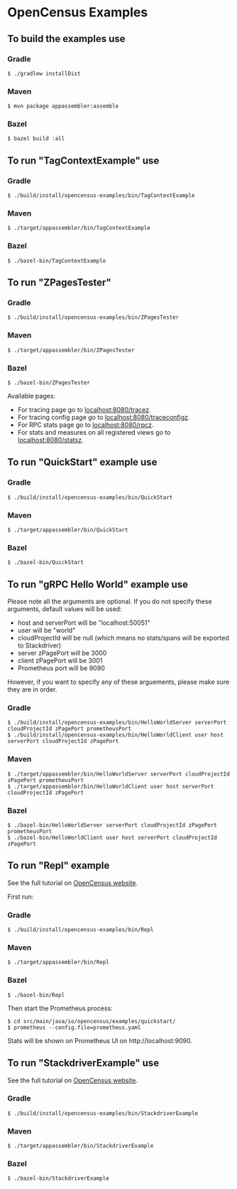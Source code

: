 # OpenCensus Examples

## To build the examples use

### Gradle
```
$ ./gradlew installDist
```

### Maven
```
$ mvn package appassembler:assemble
```

### Bazel
```
$ bazel build :all
```

## To run "TagContextExample" use

### Gradle
```
$ ./build/install/opencensus-examples/bin/TagContextExample
```

### Maven
```
$ ./target/appassembler/bin/TagContextExample
```

### Bazel
```
$ ./bazel-bin/TagContextExample
```

## To run "ZPagesTester"

### Gradle
```
$ ./build/install/opencensus-examples/bin/ZPagesTester
```

### Maven
```
$ ./target/appassembler/bin/ZPagesTester
```

### Bazel
```
$ ./bazel-bin/ZPagesTester
```

Available pages:
* For tracing page go to [localhost:8080/tracez][ZPagesTraceZLink]. 
* For tracing config page go to [localhost:8080/traceconfigz][ZPagesTraceConfigZLink].
* For RPC stats page go to [localhost:8080/rpcz][ZPagesRpcZLink].
* For stats and measures on all registered views go to [localhost:8080/statsz][ZPagesStatsZLink].

[ZPagesTraceZLink]: http://localhost:8080/tracez
[ZPagesTraceConfigZLink]: http://localhost:8080/traceconfigz
[ZPagesRpcZLink]: http://localhost:8080/rpcz
[ZPagesStatsZLink]: http://localhost:8080/statsz

## To run "QuickStart" example use

### Gradle
```
$ ./build/install/opencensus-examples/bin/QuickStart
```

### Maven
```
$ ./target/appassembler/bin/QuickStart
```

### Bazel
```
$ ./bazel-bin/QuickStart
```

## To run "gRPC Hello World" example use

Please note all the arguments are optional. If you do not specify these arguments, default values
will be used:

* host and serverPort will be "localhost:50051"
* user will be "world"
* cloudProjectId will be null (which means no stats/spans will be exported to Stackdriver)
* server zPagePort will be 3000
* client zPagePort will be 3001
* Prometheus port will be 9090


However, if you want to specify any of these arguements, please make sure they are in order.

### Gradle
```
$ ./build/install/opencensus-examples/bin/HelloWorldServer serverPort cloudProjectId zPagePort prometheusPort
$ ./build/install/opencensus-examples/bin/HelloWorldClient user host serverPort cloudProjectId zPagePort
```

### Maven
```
$ ./target/appassembler/bin/HelloWorldServer serverPort cloudProjectId zPagePort prometheusPort
$ ./target/appassembler/bin/HelloWorldClient user host serverPort cloudProjectId zPagePort
```

### Bazel
```
$ ./bazel-bin/HelloWorldServer serverPort cloudProjectId zPagePort prometheusPort
$ ./bazel-bin/HelloWorldClient user host serverPort cloudProjectId zPagePort
```

## To run "Repl" example

See the full tutorial on [OpenCensus website](https://opencensus.io/quickstart/java/metrics/).

First run:

### Gradle
```
$ ./build/install/opencensus-examples/bin/Repl
```

### Maven
```
$ ./target/appassembler/bin/Repl
```

### Bazel
```
$ ./bazel-bin/Repl
```

Then start the Prometheus process:
```
$ cd src/main/java/io/opencensus/examples/quickstart/
$ prometheus --config.file=prometheus.yaml
```

Stats will be shown on Prometheus UI on http://localhost:9090.

## To run "StackdriverExample" use

See the full tutorial on [OpenCensus website](https://opencensus.io/guides/exporters/supported-exporters/java/stackdriver/).

### Gradle
```
$ ./build/install/opencensus-examples/bin/StackdriverExample
```

### Maven
```
$ ./target/appassembler/bin/StackdriverExample
```

### Bazel
```
$ ./bazel-bin/StackdriverExample
```
